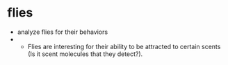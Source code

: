 # flies


- analyze flies for their behaviors
- - Flies are interesting for their ability to be attracted to certain scents (Is it scent molecules that they detect?).

